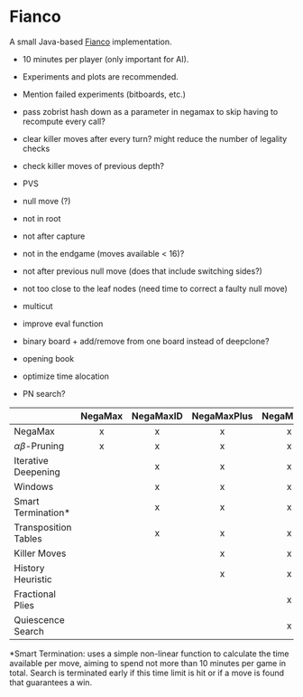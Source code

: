 # Fianco

A small Java-based [Fianco](http://www.di.fc.ul.pt/~jpn/gv/fianco.htm) implementation.

- 10 minutes per player (only important for AI).
- Experiments and plots are recommended.
- Mention failed experiments (bitboards, etc.)

- pass zobrist hash down as a parameter in negamax to skip having to recompute every call?
- clear killer moves after every turn? might reduce the number of legality checks
- check killer moves of previous depth?
- PVS
- null move (?)
 - not in root
 - not after capture
 - not in the endgame (moves available < 16)?
 - not after previous null move (does that include switching sides?)
 - not too close to the leaf nodes (need time to correct a faulty null move)
- multicut
- improve eval function
- binary board + add/remove from one board instead of deepclone?
- opening book
- optimize time alocation
- PN search?

|                        | NegaMax | NegaMaxID | NegaMaxPlus | NegaMaxQS |
|------------------------|:-------:|:---------:|:-----------:|:---------:|
| NegaMax                |    x    |     x     |      x      |     x     |
| $\alpha\beta$-Pruning  |    x    |     x     |      x      |     x     |
| Iterative Deepening    |         |     x     |      x      |     x     |
| Windows                |         |     x     |      x      |     x     |
| Smart Termination*     |         |     x     |      x      |     x     |
| Transposition Tables   |         |     x     |      x      |     x     |
| Killer Moves           |         |           |      x      |     x     |
| History Heuristic      |         |           |      x      |     x     |
| Fractional Plies       |         |           |             |     x     |
| Quiescence Search      |         |           |             |     x     |

*Smart Termination: uses a simple non-linear function to calculate the time available per move, aiming to spend not more than 10 minutes per game in total. Search is terminated early if this time limit is hit or if a move is found that guarantees a win.
